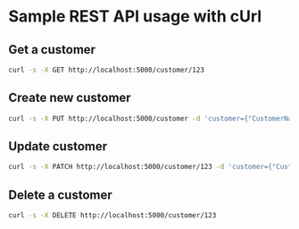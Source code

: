 # Sample REST API usage with cUrl

## Get a customer

```bash
curl -s -X GET http://localhost:5000/customer/123
```

## Create new customer

```bash
curl -s -X PUT http://localhost:5000/customer -d 'customer={"CustomerName": "John Doe", "PhoneNumber": "123-234-5678", "FaxNumber": "123-234-5678", "WebsiteURL": "http://www.something.com", "Delivery": { "AddressLine1": "One Microsoft Way", "PostalCode": 98052 }}'
```

## Update customer

```bash
curl -s -X PATCH http://localhost:5000/customer/123 -d 'customer={"CustomerName": "Jane Dean", "PhoneNumber": "231-778-5678" }'
```

## Delete a customer

```bash
curl -s -X DELETE http://localhost:5000/customer/123
```
